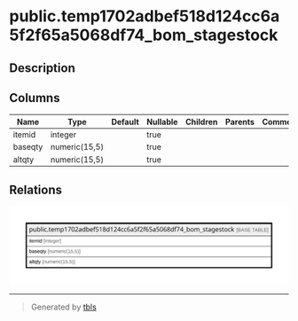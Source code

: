 # public.temp1702adbef518d124cc6a5f2f65a5068df74_bom_stagestock

## Description

## Columns

| Name | Type | Default | Nullable | Children | Parents | Comment |
| ---- | ---- | ------- | -------- | -------- | ------- | ------- |
| itemid | integer |  | true |  |  |  |
| baseqty | numeric(15,5) |  | true |  |  |  |
| altqty | numeric(15,5) |  | true |  |  |  |

## Relations

![er](public.temp1702adbef518d124cc6a5f2f65a5068df74_bom_stagestock.svg)

---

> Generated by [tbls](https://github.com/k1LoW/tbls)
